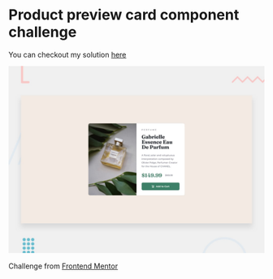 # Product preview card component challenge

You can checkout my solution [here](https://product-preview-card-component-bernardes.vercel.app/)

![Expected Design](./design/desktop-preview.jpg)

Challenge from [Frontend Mentor](https://www.frontendmentor.io)
